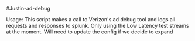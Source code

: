 #Justin-ad-debug

Usage: 
This script makes a call to Verizon's ad debug tool and logs all requests and responses to splunk. Only using the Low Latency test streams at the moment. Will need to update the config if we decide to expand
